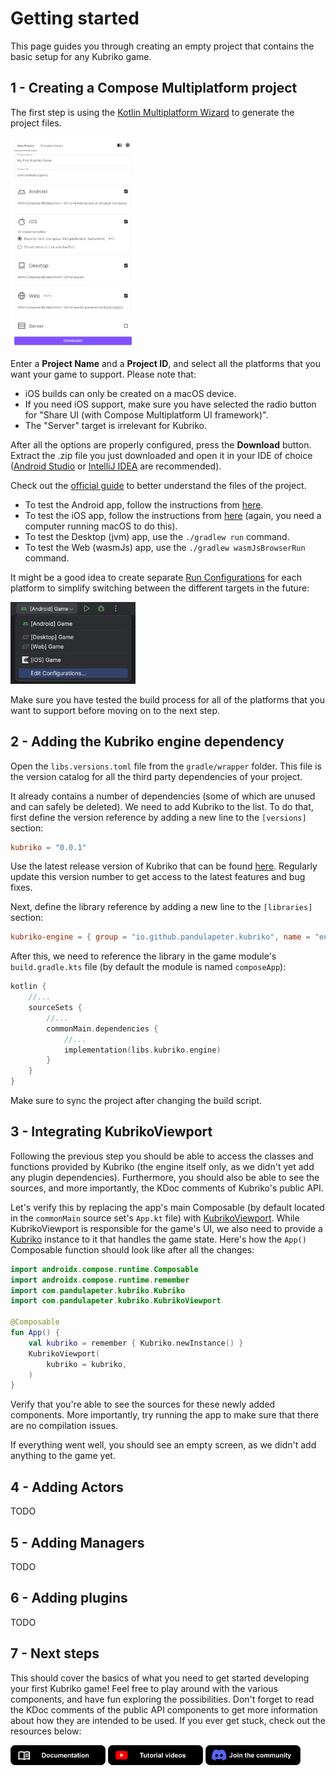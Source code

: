 # Getting started
This page guides you through creating an empty project that contains the basic setup for any Kubriko game.

## 1 - Creating a Compose Multiplatform project
The first step is using the [Kotlin Multiplatform Wizard](https://kmp.jetbrains.com/) to generate the project files.

<img src="images/screenshot_kotlin_multiplatform_wizard.png" width="200px" />

Enter a **Project Name** and a **Project ID**, and select all the platforms that you want your game to support. Please note that:
- iOS builds can only be created on a macOS device.
- If you need iOS support, make sure you have selected the radio button for "Share UI (with Compose Multiplatform UI framework)".
- The "Server" target is irrelevant for Kubriko.

After all the options are properly configured, press the **Download** button.
Extract the .zip file you just downloaded and open it in your IDE of choice ([Android Studio](https://developer.android.com/studio) or [IntelliJ IDEA](https://www.jetbrains.com/idea/download/) are recommended). 

Check out the [official guide](https://www.jetbrains.com/help/kotlin-multiplatform-dev/multiplatform-create-first-app.html#create-the-project-with-a-wizard) to better understand the files of the project.

- To test the Android app, follow the instructions from [here](https://www.jetbrains.com/help/kotlin-multiplatform-dev/multiplatform-create-first-app.html#run-your-application-on-android).
- To test the iOS app, follow the instructions from [here](https://www.jetbrains.com/help/kotlin-multiplatform-dev/multiplatform-create-first-app.html#run-your-application-on-ios) (again, you need a computer running macOS to do this).
- To test the Desktop (jvm) app, use the `./gradlew run` command.
- To test the Web (wasmJs) app, use the `./gradlew wasmJsBrowserRun` command.

It might be a good idea to create separate [Run Configurations](https://www.jetbrains.com/guide/java/tutorials/hello-world/creating-a-run-configuration/) for each platform to simplify switching between the different targets in the future:

<img src="images/screenshot_run_configurations.png" width="200px"  />

Make sure you have tested the build process for all of the platforms that you want to support before moving on to the next step.

## 2 - Adding the Kubriko engine dependency
Open the `libs.versions.toml` file from the `gradle/wrapper` folder.
This file is the version catalog for all the third party dependencies of your project.

It already contains a number of dependencies (some of which are unused and can safely be deleted). We need to add Kubriko to the list.
To do that, first define the version reference by adding a new line to the `[versions]` section:

```toml
kubriko = "0.0.1"
```

Use the latest release version of Kubriko that can be found [here](https://github.com/pandulapeter/kubriko/releases).
Regularly update this version number to get access to the latest features and bug fixes.

Next, define the library reference by adding a new line to the `[libraries]` section:

```toml
kubriko-engine = { group = "io.github.pandulapeter.kubriko", name = "engine", version.ref = "kubriko" }
```

After this, we need to reference the library in the game module's `build.gradle.kts` file (by default the module is named `composeApp`):

```kotlin
kotlin {
    //...
    sourceSets {
        //...
        commonMain.dependencies {
            //...
            implementation(libs.kubriko.engine)
        }
    }
}
```

Make sure to sync the project after changing the build script.

## 3 - Integrating KubrikoViewport
Following the previous step you should be able to access the classes and functions provided by Kubriko (the engine itself only, as we didn't yet add any plugin dependencies).
Furthermore, you should also be able to see the sources, and more importantly, the KDoc comments of Kubriko's public API.

Let's verify this by replacing the app's main Composable (by default located in the `commonMain` source set's `App.kt` file) with [KubrikoViewport](https://github.com/pandulapeter/kubriko/blob/main/engine/src/commonMain/kotlin/com/pandulapeter/kubriko/KubrikoViewport.kt).
While KubrikoViewport is responsible for the game's UI, we also need to provide a [Kubriko](https://github.com/pandulapeter/kubriko/blob/main/engine/src/commonMain/kotlin/com/pandulapeter/kubriko/Kubriko.kt) instance to it that handles the game state.
Here's how the `App()` Composable function should look like after all the changes:

```kotlin
import androidx.compose.runtime.Composable
import androidx.compose.runtime.remember
import com.pandulapeter.kubriko.Kubriko
import com.pandulapeter.kubriko.KubrikoViewport

@Composable
fun App() {
    val kubriko = remember { Kubriko.newInstance() }
    KubrikoViewport(
        kubriko = kubriko,
    )
}
```

Verify that you're able to see the sources for these newly added components.
More importantly, try running the app to make sure that there are no compilation issues.

If everything went well, you should see an empty screen, as we didn't add anything to the game yet.

## 4 - Adding Actors
TODO

## 5 - Adding Managers
TODO

## 6 - Adding plugins
TODO

## 7 - Next steps
This should cover the basics of what you need to get started developing your first Kubriko game!
Feel free to play around with the various components, and have fun exploring the possibilities.
Don't forget to read the KDoc comments of the public API components to get more information about how they are intended to be used.
If you ever get stuck, check out the resources below:

[<img src="images/badge_documentation.png" alt="Documentation" height="32px" />](https://github.com/pandulapeter/kubriko/blob/main/documentation/README.md)
[<img src="images/badge_tutorial_videos.png" alt="Tutorial videos" height="32px" />](https://github.com/pandulapeter/kubriko/blob/main/documentation/TUTORIAL_VIDEOS.md)
[<img src="images/badge_community.png" alt="Join the community" height="32px" />](https://discord.gg/9CqVUGpK)